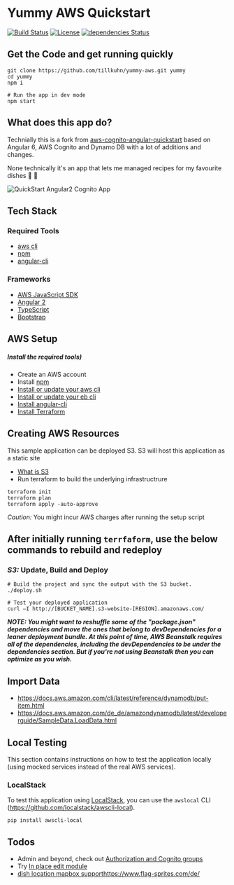 Yummy AWS Quickstart
===================================================
[![Build Status](https://travis-ci.org/tillkuhn/yummy-aws.svg?branch=master)](https://travis-ci.org/tillkuhn/yummy-aws)
[![License](https://img.shields.io/badge/License-Apache%202.0-blue.svg)](https://opensource.org/licenses/Apache-2.0)
[![dependencies Status](https://david-dm.org/tillkuhn/yummy-aws/status.svg)](https://david-dm.org/tillkuhn/yummy-aws)

## Get the Code and get running quickly
```
git clone https://github.com/tillkuhn/yummy-aws.git yummy
cd yummy
npm i
```
```
# Run the app in dev mode
npm start
```

## What does this app do?

Technially this is a fork from [aws-cognito-angular-quickstart](https://github.com/awslabs/aws-cognito-angular-quickstart) based on Angular 6, AWS Cognito and Dynamo DB with a lot of additions and changes.

None technically it's an app that lets me managed recipes for my favourite dishes 🥣 🥡

![QuickStart Angular2 Cognito App](/docs/meta/Cognito-Angular2-QuickStart.png?raw=true)

## Tech Stack
### Required Tools
* [aws cli](http://docs.aws.amazon.com/cli/latest/userguide/installing.html)
* [npm](https://www.npmjs.com/)
* [angular-cli](https://github.com/angular/angular-cli)

### Frameworks
* [AWS JavaScript SDK](http://docs.aws.amazon.com/AWSJavaScriptSDK/guide/browser-intro.html)
* [Angular 2](https://angular.io/docs/ts/latest/quickstart.html)
* [TypeScript](https://www.typescriptlang.org/docs/tutorial.html)
* [Bootstrap](http://getbootstrap.com/)

## AWS Setup
##### Install the required tools)
* Create an AWS account
* Install [npm](https://www.npmjs.com/)
* [Install or update your aws cli](http://docs.aws.amazon.com/cli/latest/userguide/installing.html) 
* [Install or update your eb cli](http://docs.aws.amazon.com/elasticbeanstalk/latest/dg/eb-cli3-install.html) 
* [Install angular-cli](https://github.com/angular/angular-cli)
* [Install Terraform](https://www.terraform.io/intro/getting-started/install.html)


## Creating AWS Resources
This sample application can be deployed S3. S3 will host this application as a static site

* [What is S3](http://docs.aws.amazon.com/AmazonS3/latest/dev/Welcome.html)
* Run terraform to build the underlying infrastructrure

```
terraform init
terraform plan
terraform apply -auto-approve
```

*Caution:* You might incur AWS charges after running the setup script

## After initially running `terrfaform`, use the below commands to rebuild and redeploy

### _S3:_ Update, Build and Deploy
```
# Build the project and sync the output with the S3 bucket.
./deploy.sh
```
```
# Test your deployed application
curl –I http://[BUCKET_NAME].s3-website-[REGION].amazonaws.com/
```
__*NOTE: You might want to reshuffle some of the "package.json" dependencies and move the ones that belong to devDependencies 
for a leaner deployment bundle. At this point of time, AWS Beanstalk requires all of the dependencies, 
including the devDependencies to be under the dependencies section. But if you're not using Beanstalk then you can
optimize as you wish.*__

## Import Data

* https://docs.aws.amazon.com/cli/latest/reference/dynamodb/put-item.html
* https://docs.aws.amazon.com/de_de/amazondynamodb/latest/developerguide/SampleData.LoadData.html

## Local Testing

This section contains instructions on how to test the application locally (using mocked services instead of the real AWS services).

### LocalStack

To test this application using [LocalStack](https://github.com/localstack/localstack), you can use the `awslocal` CLI (https://github.com/localstack/awscli-local).
```
pip install awscli-local
```


## Todos
* Admin and beyond, check out [Authorization and Cognito groups](ttps://stackoverflow.com/questions/41828359/how-do-i-access-the-group-for-a-cognito-user-account)
* Try [In place edit module](https://github.com/qontu/ngx-inline-editor)
* [dish location mapbox support](https://angularfirebase.com/lessons/build-realtime-maps-in-angular-with-mapbox-gl/)https://www.flag-sprites.com/de/
